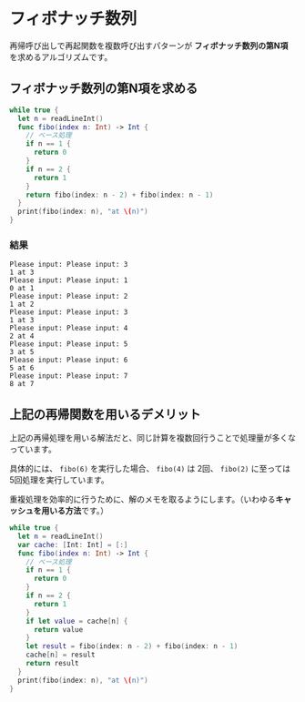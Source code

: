 # フィボナッチ数列

再帰呼び出しで再起関数を複数呼び出すパターンが **フィボナッチ数列の第N項** を求めるアルゴリズムです。

## フィボナッチ数列の第N項を求める

```swift
while true {
  let n = readLineInt()
  func fibo(index n: Int) -> Int {
    // ベース処理
    if n == 1 {
      return 0
    }
    if n == 2 {
      return 1
    }
    return fibo(index: n - 2) + fibo(index: n - 1)
  }
  print(fibo(index: n), "at \(n)")
}
```

### 結果

```shell
Please input: Please input: 3
1 at 3
Please input: Please input: 1
0 at 1
Please input: Please input: 2
1 at 2
Please input: Please input: 3
1 at 3
Please input: Please input: 4
2 at 4
Please input: Please input: 5
3 at 5
Please input: Please input: 6
5 at 6
Please input: Please input: 7
8 at 7
```

## 上記の再帰関数を用いるデメリット

上記の再帰処理を用いる解法だと、同じ計算を複数回行うことで処理量が多くなっています。

具体的には、 `fibo(6)` を実行した場合、 `fibo(4)` は 2回、 `fibo(2)` に至っては 5回処理を実行しています。

重複処理を効率的に行うために、解のメモを取るようにします。（いわゆる**キャッシュを用いる方法**です。）

```swift
while true {
  let n = readLineInt()
  var cache: [Int: Int] = [:]
  func fibo(index n: Int) -> Int {
    // ベース処理
    if n == 1 {
      return 0
    }
    if n == 2 {
      return 1
    }
    if let value = cache[n] {
      return value
    }
    let result = fibo(index: n - 2) + fibo(index: n - 1)
    cache[n] = result
    return result
  }
  print(fibo(index: n), "at \(n)")
}
```